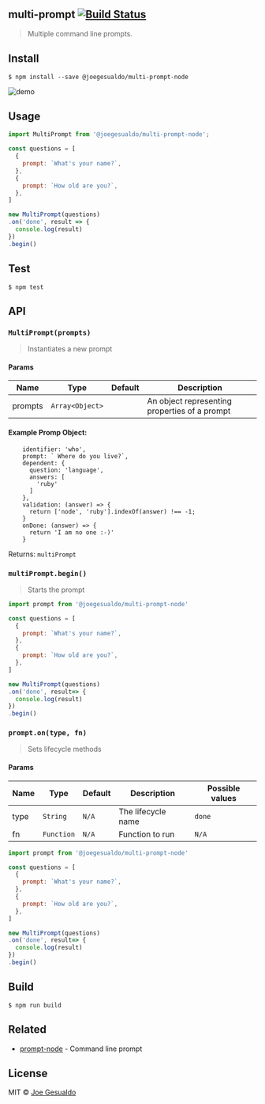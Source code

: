 ## multi-prompt [![Build Status](https://travis-ci.org/joegesualdo/multi-prompt-node.svg?branch=master)](https://travis-ci.org/joegesualdo/multi-prompt-node)
> Multiple command line prompts.

## Install
```
$ npm install --save @joegesualdo/multi-prompt-node
```

![demo](https://github.com/joegesualdo/multi-prompt-node/raw/master/demo.gif)

## Usage
```javascript
import MultiPrompt from '@joegesualdo/multi-prompt-node';

const questions = [
  {
    prompt: `What's your name?`,
  },
  {
    prompt: `How old are you?`,
  },
]

new MultiPrompt(questions)
.on('done', result => {
  console.log(result)
})
.begin()
```

## Test
```
$ npm test
```
## API
### `MultiPrompt(prompts)`
> Instantiates a new prompt

#### Params
| Name |   Type  | Default |   Description    |
|------|---------|---------|------------------|
| prompts | `Array<Object>` |   ` `   | An object representing properties of a prompt

#### Example Promp Object:
```
    identifier: 'who',
    prompt: ` Where do you live?`,
    dependent: {
      question: 'language',
      answers: [
        'ruby'
      ]
    },
    validation: (answer) => {
      return ['node', 'ruby'].indexOf(answer) !== -1;
    }
    onDone: (answer) => {
      return 'I am no one :-)'
    }
```

Returns: `multiPrompt`

### `multiPrompt.begin()`
> Starts the prompt

```javascript
import prompt from '@joegesualdo/multi-prompt-node'

const questions = [
  {
    prompt: `What's your name?`,
  },
  {
    prompt: `How old are you?`,
  },
]

new MultiPrompt(questions)
.on('done', result=> {
  console.log(result)
})
.begin()
```

### `prompt.on(type, fn)`
> Sets lifecycle methods

#### Params
| Name |   Type     | Default |   Description      | Possible values |
|------|------------|---------|--------------------|-----------------|
| type | `String`   |  `N/A`  | The lifecycle name | `done` |
| fn   | `Function` |  `N/A`  | Function to run    | `N/A`|

```javascript
import prompt from '@joegesualdo/multi-prompt-node'

const questions = [
  {
    prompt: `What's your name?`,
  },
  {
    prompt: `How old are you?`,
  },
]

new MultiPrompt(questions)
.on('done', result=> {
  console.log(result)
})
.begin()
```
## Build
```
$ npm run build
```

## Related
- [prompt-node](https://github.com/joegesualdo/prompt-node) - Command line prompt

## License
MIT © [Joe Gesualdo]()
